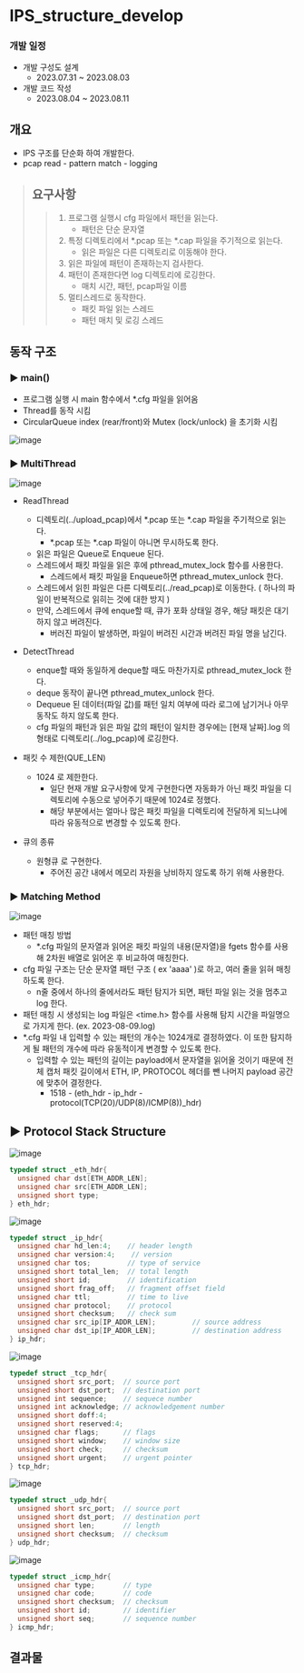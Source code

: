 # IPS_structure_develop

### 개발 일정
* 개발 구성도 설계
  * 2023.07.31 ~ 2023.08.03
* 개발 코드 작성
  * 2023.08.04 ~ 2023.08.11

## 개요
* IPS 구조를 단순화 하여 개발한다.
* pcap read - pattern match - logging

> ## 요구사항
> > 1. 프로그램 실행시 cfg 파일에서 패턴을 읽는다. 
> >    + 패턴은 단순 문자열
> > 2. 특정 디렉토리에서 *.pcap 또는 *.cap 파일을 주기적으로 읽는다.
> >     + 읽은 파일은 다른 디렉토리로 이동해야 한다.
> > 3. 읽은 파일에 패턴이 존재하는지 검사한다.
> > 4. 패턴이 존재한다면 log 디렉토리에 로깅한다.
> >     + 매치 시간, 패턴, pcap파일 이름
> > 5. 멀티스레드로 동작한다.
> >     + 패킷 파일 읽는 스레드
> >     +  패턴 매치 및 로깅 스레드

## 동작 구조
### ▶ main()
+ 프로그램 실행 시 main 함수에서 *.cfg 파일을 읽어옴
+ Thread를 동작 시킴
+ CircularQueue index (rear/front)와 Mutex (lock/unlock) 을 초기화 시킴

![image](https://github.com/yoo-soo/markTest/assets/80819675/40888776-ec70-47a5-9836-3d52cb090766)

### ▶ MultiThread

![image](https://github.com/yoo-soo/markTest/assets/80819675/cc711179-4d0d-48f5-82ba-cb3492907e4f)

+ ReadThread
  + 디렉토리(../upload_pcap)에서 *.pcap 또는 *.cap 파일을 주기적으로 읽는다.
    + *.pcap 또는 *.cap 파일이 아니면 무시하도록 한다.
  + 읽은 파일은 Queue로 Enqueue 된다.
  + 스레드에서 패킷 파일을 읽은 후에 pthread_mutex_lock 함수를 사용한다.
    + 스레드에서 패킷 파일을 Enqueue하면 pthread_mutex_unlock 한다.
  + 스레드에서 읽힌 파일은 다른 디렉토리(../read_pcap)로 이동한다. ( 하나의 파일이 반복적으로 읽히는 것에 대한 방지 )
  + 만약, 스레드에서 큐에 enque할 때, 큐가 포화 상태일 경우, 해당 패킷은 대기하지 않고 버려진다.
    + 버러진 파일이 발생하면, 파일이 버려진 시간과 버려진 파일 명을 남긴다.

+ DetectThread
  + enque할 때와 동일하게 deque할 때도 마찬가지로 pthread_mutex_lock 한다.
  + deque 동작이 끝나면 pthread_mutex_unlock 한다.
  + Dequeue 된 데이터(파일 값)를 패턴 일치 여부에 따라 로그에 남기거나 아무 동작도 하지 않도록 한다.
  + cfg 파일의 패턴과 읽은 파일 값의 패턴이 일치한 경우에는 [현재 날짜].log 의 형태로 디렉토리(../log_pcap)에 로깅한다.

+ 패킷 수 제한(QUE_LEN)
  + 1024 로 제한한다.
    + 일단 현재 개발 요구사항에 맞게 구현한다면 자동화가 아닌 패킷 파일을 디렉토리에 수동으로 넣어주기 때문에 1024로 정했다.
    + 해당 부분에서는 얼마나 많은 패킷 파일을 디렉토리에 전달하게 되느냐에 따라 유동적으로 변경할 수 있도록 한다.

+ 큐의 종류
  + 원형큐 로 구현한다.
    + 주어진 공간 내에서 메모리 자원을 낭비하지 않도록 하기 위해 사용한다.

### ▶ Matching Method

![image](https://github.com/yoo-soo/markTest/assets/80819675/58e8e12e-bd2f-41b6-8e09-08613df6d530)

+ 패턴 매칭 방법
  + *.cfg 파일의 문자열과 읽어온 패킷 파일의 내용(문자열)을 fgets 함수를 사용해 2차원 배열로 읽어온 후 비교하여 매칭한다.
+ cfg 파일 구조는 단순 문자열 패턴 구조 ( ex 'aaaa' )로 하고, 여러 줄을 읽혀 매칭하도록 한다.
  + n줄 중에서 하나의 줄에서라도 패턴 탐지가 되면, 패턴 파일 읽는 것을 멈추고 log 한다.
+ 패턴 매칭 시 생성되는 log 파일은 <time.h> 함수를 사용해 탐지 시간을 파일명으로 가지게 한다. (ex. 2023-08-09.log)
+ *.cfg 파일 내 입력할 수 있는 패턴의 개수는 1024개로 결정하였다. 이 또한 탐지하게 될 패턴의 개수에 따라 유동적이게 변경할 수 있도록 한다.
  + 입력할 수 있는 패턴의 길이는 payload에서 문자열을 읽어올 것이기 때문에 전체 캡처 패킷 길이에서 ETH, IP, PROTOCOL 헤더를 뺀 나머지 payload 공간에 맞추어 결정한다.
    + 1518 - (eth_hdr - ip_hdr - protocol(TCP(20)/UDP(8)/ICMP(8))_hdr)

## ▶ Protocol Stack Structure
![image](https://github.com/yoo-soo/markTest/assets/80819675/aac52fef-1253-40fa-ae2d-c306bbc7f1b3)

```C
typedef struct _eth_hdr{                                                
  unsigned char dst[ETH_ADDR_LEN];                                      
  unsigned char src[ETH_ADDR_LEN];                                      
  unsigned short type;                                                  
} eth_hdr;  
```
![image](https://github.com/yoo-soo/markTest/assets/80819675/7d98e468-c600-4b52-9015-ad03dba81e26)

```C
typedef struct _ip_hdr{
  unsigned char hd_len:4;    // header length
  unsigned char version:4;    // version
  unsigned char tos;         // type of service
  unsigned short total_len;  // total length
  unsigned short id;         // identification
  unsigned short frag_off;   // fragment offset field
  unsigned char ttl;         // time to live
  unsigned char protocol;    // protocol
  unsigned short checksum;   // check sum
  unsigned char src_ip[IP_ADDR_LEN];         // source address
  unsigned char dst_ip[IP_ADDR_LEN];         // destination address
} ip_hdr;
```
![image](https://github.com/yoo-soo/markTest/assets/80819675/b9275487-cbc3-432c-8abf-eb4e5d3b4925)

```C
typedef struct _tcp_hdr{
  unsigned short src_port;  // source port
  unsigned short dst_port;  // destination port
  unsigned int sequence;    // sequece number
  unsigned int acknowledge; // acknowledgement number
  unsigned short doff:4;
  unsigned short reserved:4;
  unsigned char flags;      // flags
  unsigned short window;    // window size
  unsigned short check;     // checksum
  unsigned short urgent;    // urgent pointer
} tcp_hdr;
```

![image](https://github.com/yoo-soo/markTest/assets/80819675/7ab0b952-400f-4beb-b52b-527370c8e293)

```C
typedef struct _udp_hdr{
  unsigned short src_port;  // source port
  unsigned short dst_port;  // destination port
  unsigned short len;       // length
  unsigned short checksum;  // checksum
} udp_hdr;
```

![image](https://github.com/yoo-soo/markTest/assets/80819675/e9c05f5a-8c90-402c-8fe4-725622864b86)

```C
typedef struct _icmp_hdr{
  unsigned char type;       // type
  unsigned char code;       // code
  unsigned short checksum;  // checksum
  unsigned short id;        // identifier
  unsigned short seq;       // sequence number
} icmp_hdr;
```

## 결과물

